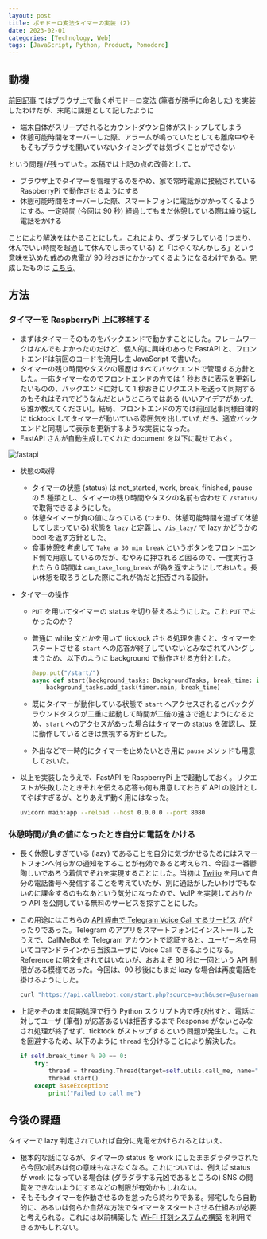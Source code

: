```yaml
---
layout: post
title: ポモドーロ変法タイマーの実装 (2)
date: 2023-02-01
categories: [Technology, Web]
tags: [JavaScript, Python, Product, Pomodoro]
---
```


## 動機

[前回記事](https://ternbusty.github.io/posts/modified-pomodoro-1.html) ではブラウザ上で動くポモドーロ変法 (筆者が勝手に命名した) を実装したわけだが、末尾に課題として記したように

- 端末自体がスリープされるとカウントダウン自体がストップしてしまう
- 休憩可能時間をオーバーした際、アラームが鳴っていたとしても離席中やそもそもブラウザを開いていないタイミングでは気づくことができない

という問題が残っていた。本稿では上記の点の改善として、

- ブラウザ上でタイマーを管理するのをやめ、家で常時電源に接続されている RaspberryPi で動作させるようにする
- 休憩可能時間をオーバーした際、スマートフォンに電話がかかってくるようにする。一定時間 (今回は 90 秒) 経過してもまだ休憩している際は繰り返し電話をかける

ことにより解決をはかることにした。これにより、ダラダラしている (つまり、休んでいい時間を超過して休んでしまっている) と「はやくなんかしろ」という意味を込めた戒めの鬼電が 90 秒おきにかかってくるようになるわけである。完成したものは [こちら](https://github.com/ternbusty/pomodoro)。

## 方法

### タイマーを RaspberryPi 上に移植する
- まずはタイマーそのものをバックエンドで動かすことにした。フレームワークはなんでもよかったのだけど、個人的に興味のあった FastAPI と、フロントエンドは前回のコードを流用し生 JavaScript で書いた。
- タイマーの残り時間やタスクの履歴はすべてバックエンドで管理する方針とした。一応タイマーなのでフロントエンドの方では 1 秒おきに表示を更新したいものの、バックエンドに対して 1 秒おきにリクエストを送って同期するのもそれはそれでどうなんだというところではある (いいアイデアがあったら誰か教えてください)。結局、フロントエンドの方では前回記事同様自律的に ticktock してタイマーが動いている雰囲気を出していただき、適宜バックエンドと同期して表示を更新するような実装になった。
- FastAPI さんが自動生成してくれた document を以下に載せておく。

![fastapi](../../assets/img/pomodoro2/fastapi.png)

- 状態の取得
  - タイマーの状態 (status) は not_started, work, break, finished, pause の 5 種類とし、タイマーの残り時間やタスクの名前も合わせて `/status/` で取得できるようにした。
  - 休憩タイマーが負の値になっている (つまり、休憩可能時間を過ぎて休憩してしまっている) 状態を `lazy` と定義し、`/is_lazy/` で lazy かどうかの bool を返す方針とした。
  - 食事休憩を考慮して `Take a 30 min break` というボタンをフロントエンド側で用意しているのだが、むやみに押されると困るので、一度実行されたら 6 時間は `can_take_long_break` が偽を返すようにしておいた。長い休憩を取ろうとした際にこれが偽だと拒否される設計。
- タイマーの操作
  - `PUT` を用いてタイマーの status を切り替えるようにした。これ `PUT` でよかったのか？
  - 普通に while 文とかを用いて ticktock させる処理を書くと、タイマーをスタートさせる `start` への応答が終了していないとみなされてハングしまうため、以下のように background で動作させる方針とした。

    ```python
    @app.put("/start/")
    async def start(background_tasks: BackgroundTasks, break_time: int = 0) -> None:
        background_tasks.add_task(timer.main, break_time)
    ```

  - 既にタイマーが動作している状態で `start` へアクセスされるとバックグラウンドタスクが二重に起動して時間が二倍の速さで進むようになるため、`start` へのアクセスがあった場合はタイマーの status を確認し、既に動作しているときは無視する方針とした。
  - 外出などで一時的にタイマーを止めたいとき用に `pause` メソッドも用意しておいた。 

- 以上を実装したうえで、FastAPI を RaspberryPi 上で起動しておく。リクエストが失敗したときそれを伝える応答も何も用意しておらず API の設計としてやばすぎるが、とりあえず動く用にはなった。

  ```bash
  uvicorn main:app --reload --host 0.0.0.0 --port 8080
  ```

### 休憩時間が負の値になったとき自分に電話をかける
- 長く休憩しすぎている (lazy) であることを自分に気づかせるためにはスマートフォンへ何らかの通知をすることが有効であると考えられ、今回は一番鬱陶しいであろう着信でそれを実現することにした。当初は [Twilio](https://www.twilio.com/ja/) を用いて自分の電話番号へ発信することを考えていたが、別に通話がしたいわけでもないのに課金するのもなあという気分になったので、VoIP を実装しておりかつ API を公開している無料のサービスを探すことにした。
- この用途にはこちらの [API 経由で Telegram Voice Call するサービス](https://www.callmebot.com/telegram-call-api/) がぴったりであった。Telegram のアプリをスマートフォンにインストールしたうえで、CallMeBot を Telegram アカウントで認証すると、ユーザー名を用いてコマンドラインから当該ユーザに Voice Call できるようになる。Reference に明文化されてはいないが、おおよそ 90 秒に一回という API 制限がある模様であった。今回は、90 秒後にもまだ lazy な場合は再度電話を掛けるようにした。

  ```bash
  curl "https://api.callmebot.com/start.php?source=auth&user=@username&text=Back+to+work!!&lang=en-US-Standard-B"
  ```

- 上記をそのまま同期処理で行う Python スクリプト内で呼び出すと、電話に対してユーザ (筆者) が応答あるいは拒否するまで Response がないとみなされ処理が終了せず、ticktock がストップするという問題が発生した。これを回避するため、以下のように `thread` を分けることにより解決した。

  ```python
  if self.break_timer % 90 == 0:
      try:
          thread = threading.Thread(target=self.utils.call_me, name="callMe")
          thread.start()
      except BaseException:
          print("Failed to call me")
  ```

## 今後の課題
タイマーで lazy 判定されていれば自分に鬼電をかけられるとはいえ、
- 根本的な話になるが、タイマーの status を work にしたままダラダラされたら今回の試みは何の意味もなさなくなる。これについては、例えば status が work になっている場合は (ダラダラする元凶であるところの) SNS の閲覧をできないようにするなどの制限が有効かもしれない。
- そもそもタイマーを作動させるのを怠ったら終わりである。帰宅したら自動的に、あるいは何らか自然な方法でタイマーをスタートさせる仕組みが必要と考えられる。これには以前構築した [Wi-Fi 打刻システムの構築](https://ternbusty.github.io/posts/wifi-checkin.html) を利用できるかもしれない。
